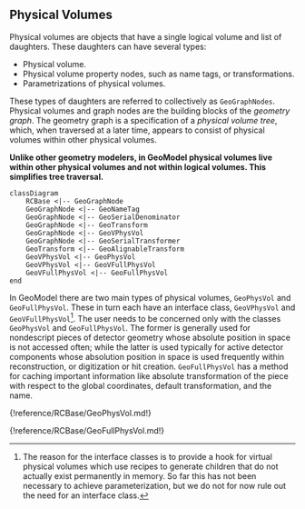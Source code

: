 
## Physical Volumes

Physical volumes are objects that have a single logical volume and list of daughters.  These daughters can have several types:

 * Physical volume.
 * Physical volume property nodes, such as name tags, or transformations.
 * Parametrizations of physical volumes.

These types of daughters are referred to collectively as `GeoGraphNodes`.  Physical volumes and graph nodes are the building blocks of the *geometry graph*.  The geometry graph is a specification of a *physical volume tree*, which, when traversed at a later time, appears to consist of physical volumes within other physical volumes.

**Unlike other geometry modelers, in GeoModel physical volumes live within other physical volumes and not within logical volumes. This simplifies tree traversal.**

```mermaid
classDiagram
    RCBase <|-- GeoGraphNode
    GeoGraphNode <|-- GeoNameTag
    GeoGraphNode <|-- GeoSerialDenominator
    GeoGraphNode <|-- GeoTransform
    GeoGraphNode <|-- GeoVPhysVol
    GeoGraphNode <|-- GeoSerialTransformer
    GeoTransform <|-- GeoAlignableTransform
    GeoVPhysVol <|-- GeoPhysVol
    GeoVPhysVol <|-- GeoVFullPhysVol
    GeoVFullPhysVol <|-- GeoFullPhysVol
end
```

In GeoModel there are two main types of physical volumes, `GeoPhysVol` and `GeoFullPhysVol`.  These in turn each have an interface class, `GeoVPhysVol` and `GeoVFullPhysVol`[^PV1]. The user needs to be concerned only with the classes `GeoPhysVol` and `GeoFullPhysVol`.  The former is generally used for nondescript pieces of detector geometry whose absolute position in space is not accessed often; while the latter is used typically for active detector components whose absolution position in space is used frequently within reconstruction, or digitization or hit creation.
`GeoFullPhysVol` has a method for caching important information like absolute transformation of the piece with respect to the global coordinates, default transformation, and the name.

[^PV1]: The reason for the interface classes is to provide a hook for virtual physical volumes which use recipes to generate children that do not actually exist permanently in memory.  So far this has not been necessary to achieve parameterization, but we do not for now rule out the need for an interface class.

{!reference/RCBase/GeoPhysVol.md!}

{!reference/RCBase/GeoFullPhysVol.md!}